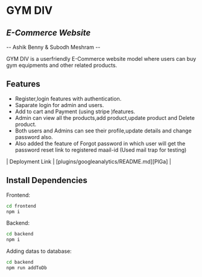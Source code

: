 # GYM DIV 
## _E-Commerce Website_
--  Ashik Benny & Subodh Meshram  --

GYM DIV is a userfriendly E-Commerce website model where users can buy gym equipments and other related products.

## Features
- Register,login features with authentication.
- Saparate login for admin and users.
- Add to cart and Payment (using stripe )features.
- Admin can view all the products,add product,update product and Delete product.
- Both users and Admins can see their profile,update details and change password also.
- Also added the feature of Forgot password in which user will get the password reset link to registered maail-id (Used mail trap for testing)


| Deployment Link | [plugins/googleanalytics/README.md][PlGa] |

## Install Dependencies

Frontend:

```sh
cd frontend
npm i
```

Backend:

```sh
cd backend
npm i
```

Adding datas to database:

```sh
cd backend
npm run addToDb  
```


